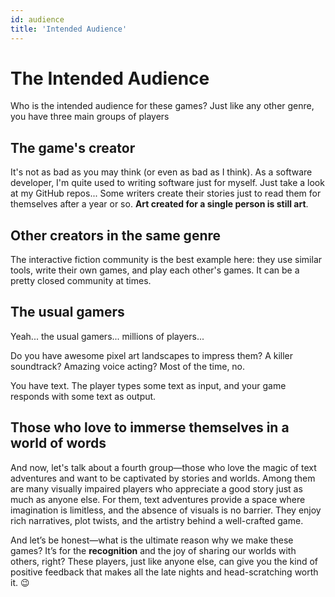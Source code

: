 ```yaml
---
id: audience
title: 'Intended Audience'
---
```


# The Intended Audience
Who is the intended audience for these games? Just like any other genre, you have three main groups of players

## The game's creator
It's not as bad as you may think (or even as bad as I think). As a software developer, I'm quite used to writing software just for myself. Just take a look at my GitHub repos... Some writers create their stories just to read them for themselves after a year or so. **Art created for a single person is still art**.

## Other creators in the same genre
The interactive fiction community is the best example here: they use similar tools, write their own games, and play each other's games. It can be a pretty closed community at times.

## The usual gamers
Yeah... the usual gamers... millions of players...

Do you have awesome pixel art landscapes to impress them? A killer soundtrack? Amazing voice acting? Most of the time, no.

You have text. The player types some text as input, and your game responds with some text as output.

## Those who love to immerse themselves in a world of words

And now, let's talk about a fourth group—those who love the magic of text adventures and want to be captivated by stories and worlds. Among them are many visually impaired players who appreciate a good story just as much as anyone else. For them, text adventures provide a space where imagination is limitless, and the absence of visuals is no barrier. They enjoy rich narratives, plot twists, and the artistry behind a well-crafted game.

And let’s be honest—what is the ultimate reason why we make these games? It’s for the **recognition** and the joy of sharing our worlds with others, right? These players, just like anyone else, can give you the kind of positive feedback that makes all the late nights and head-scratching worth it. 😉

